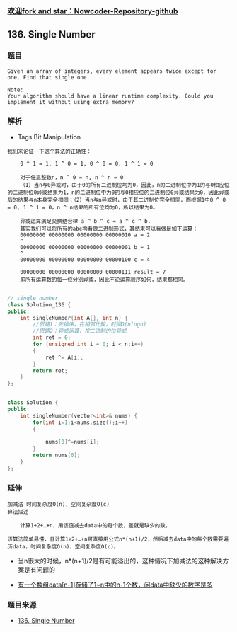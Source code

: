 ### [欢迎fork and star：Nowcoder-Repository-github](https://github.com/ranjiewwen/Nowcoder)

## 136. Single Number

### 题目

```
Given an array of integers, every element appears twice except for one. Find that single one.

Note:
Your algorithm should have a linear runtime complexity. Could you implement it without using extra memory? 

```

### 解析

- Tags Bit Manipulation

```
我们来论证一下这个算法的正确性：

    0 ^ 1 = 1, 1 ^ 0 = 1, 0 ^ 0 = 0, 1 ^ 1 = 0

    对于任意整数n，n ^ 0 = n, n ^ n = 0
    （1）当n与0异或时，由于0的所有二进制位均为0，因此，n的二进制位中为1的与0相应位的二进制位0异或结果为1，n的二进制位中为0的与0相应位的二进制位0异或结果为0，因此异或后的结果与n本身完全相同；（2）当n与n异或时，由于其二进制位完全相同，而根据1中0 ^ 0 = 0, 1 ^ 1 = 0，n ^ n结果的所有位均为0，所以结果为0。

    异或运算满足交换结合律 a ^ b ^ c = a ^ c ^ b.
    其实我们可以将所有的abc均看做二进制形式，其结果可以看做是如下运算：
    00000000 00000000 00000000 00000010 a = 2
    ^
    00000000 00000000 00000000 00000001 b = 1
    ^
    00000000 00000000 00000000 00000100 c = 4

    00000000 00000000 00000000 00000111 result = 7
    即所有运算数的每一位分别异或，因此不论运算顺序如何，结果都相同。

```

```C++

// single number
class Solution_136 {
public:
	int singleNumber(int A[], int n) {
		//思路1：先排序，在相邻比较，时间O(nlogn)
		//思路2：异或运算，按二进制的位异或
		int ret = 0;
		for (unsigned int i = 0; i < n;i++)
		{
			ret ^= A[i];
		}
		return ret;
	}
};


class Solution {
public:
    int singleNumber(vector<int>& nums) {
        for(int i=1;i<nums.size();i++)
        {
            
            nums[0]^=nums[i];
        }
        return nums[0];
    }
};
```

### 延伸

```
加减法 时间复杂度O(n)，空间复杂度O(c)
算法描述

    计算1+2+…+n，用该值减去data中的每个数，差就是缺少的数。

该算法简单易懂，且计算1+2+…+n可直接用公式n*(n+1)/2，然后减去data中的每个数需要遍历data，时间复杂度O(n)，空间复杂度O(c)。
```

- 当n很大的时候，n*(n+1)/2是有可能溢出的，这种情况下加减法的这种解决方案是有问题的

- [有一个数组data[n-1]存储了1~n中的n-1个数，问data中缺少的数字是多](http://blog.csdn.net/smile_watermelon/article/details/45194901)

### 题目来源

- [136. Single Number](https://leetcode.com/problems/single-number/description/)
